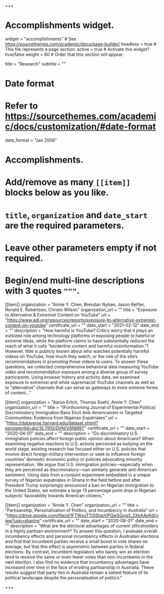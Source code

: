 +++
# Accomplishments widget.
widget = "accomplishments"  # See https://sourcethemes.com/academic/docs/page-builder/
headless = true  # This file represents a page section.
active = true  # Activate this widget? true/false
weight = 60  # Order that this section will appear.

title = "Research"
subtitle = ""

# Date format
#   Refer to https://sourcethemes.com/academic/docs/customization/#date-format
date_format = "Jan 2006"

# Accomplishments.
#   Add/remove as many `[[item]]` blocks below as you like.
#   `title`, `organization` and `date_start` are the required parameters.
#   Leave other parameters empty if not required.
#   Begin/end multi-line descriptions with 3 quotes `"""`.

[[item]]
  organization = "Annie Y. Chen, Brendan Nyhan, Jason Reifler, Ronald E. Robertson, Christo Wilson"
  organization_url = ""
  title = "Exposure to Alternative & Extremist Content on YouTube"
  url = "https://www.adl.org/resources/reports/exposure-to-alternative-extremist-content-on-youtube"
  certificate_url = ""
  date_start = "2021-02-12"
  date_end = ""
  description = "How harmful is YouTube? Critics worry that it plays an outsized role among technology platforms in exposing people to hateful or extreme ideas, while the platform claims to have substantially reduced the reach of what it calls “borderline content and harmful misinformation.”1 However, little is publicly known about who watches potentially harmful videos on YouTube, how much they watch, or the role of the site’s recommendations in promoting those videos to users. To answer these questions, we collected comprehensive behavioral data measuring YouTube video and recommendation exposure among a diverse group of survey participants. Using browser history and activity data, we examined exposure to extremist and white supremacist YouTube channels as well as to “alternative” channels that can serve as gateways to more extreme forms of content..."
  
  
[[item]]
  organization = "Aaron Erlich, Thomas Soehl, Annie Y. Chen"
  organization_url = ""
  title =  "(Forthcoming Journal of Experimental Politics) Discriminatory Immigration Bans Elicit Anti-Americanism in Targeted Communities: Evidence from Nigerian Expatriates"
  url = "https://dataverse.harvard.edu/dataset.xhtml?persistentId=doi:10.7910/DVN/V8NM9T"
  certificate_url = ""
  date_start = "2020-04-01"
  date_end = ""
  description = "Do discriminatory U.S. immigration policies affect foreign public opinion about Americans? When examining negative reactions to U.S. actions perceived as bullying on the world stage, existing research has focused either on U.S. policies that involve direct foreign military intervention or seek to influence foreign countries’ domestic economic policy or policies advocating minority representation. We argue that U.S. immigration policies—especially when they are perceived as discriminatory—can similarly generate anti-American sentiment. Using data from a conjoint experiment embedded in a unique survey of Nigerian expatriates in Ghana in the field before and after President Trump surprisingly announced a ban on Nigerian immigration to the United States, we estimate a large 13 percentage point drop in Nigerian subjects’ favorability towards American citizens."
  
[[item]]
  organization = "Annie Y. Chen"
  organization_url = ""
  title = "Partisanship, Personalisation of Politics, and Incumbency in Australia"
  url = "https://drive.google.com/file/d/1FTWxoTTiGSIgoVPQwSQyg3_2XkAAyKdl/view?usp=sharing"
  certificate_url = ""
  date_start = "2020-08-01"
  date_end = ""
  description = "What are the electoral advantages of current officeholders in a highly partisan environment? To answer this question, I evaluate overall incumbency effects and personal incumbency effects in Australian elections and find that incumbent parties receive a small boost in vote shares on average, but that this effect is asymmetric between parties in federal elections. By contrast, incumbent legislators who barely win an election tend to receive the same or even fewer votes than non-incumbents in the next election. I also find no evidence that incumbency advantages have increased over time in the face of eroding partisanship in Australia. These results suggest that party ties in Australia remain a salient feature of its political landscape despite the personalisation of politics."

 
+++
